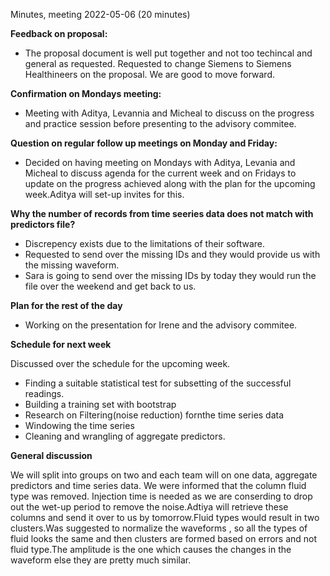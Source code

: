 Minutes, meeting 2022-05-06 (20 minutes)

**Feedback on proposal:**

 - The proposal document is well put together and not too techincal and general as requested. Requested to change Siemens to Siemens Healthineers on the proposal. We are good to move forward.

**Confirmation on Mondays meeting:**

 - Meeting with Aditya, Levannia and Micheal to discuss on the progress and practice session before presenting to the advisory commitee.

**Question on regular follow up meetings on Monday and Friday:**

 - Decided on having meeting on Mondays with Aditya, Levania and Micheal to discuss agenda for the current week and on Fridays to update on the progress achieved along with the plan for the upcoming week.Aditya will set-up invites for this.
    
**Why the number of records from time seeries data does not match with predictors file?**

 - Discrepency exists due to the limitations of their software.
 - Requested to send over the missing IDs and they would provide us with the missing waveform.
 - Sara is going to send over the missing IDs by today they would run the file over the weekend and get back to us.

**Plan for the rest of the day**

 - Working on the presentation for Irene and the advisory commitee.

**Schedule for next week**

  Discussed over the schedule for the upcoming week.

 - Finding a suitable statistical test for subsetting of the successful readings.
 - Building a training set with bootstrap
 - Research on Filtering(noise reduction) fornthe time series data
 - Windowing the time series 
 - Cleaning and wrangling of aggregate predictors. 
    
**General discussion**

We will split into groups on two and each team will on one data, aggregate predictors and time series data. We were informed that the column fluid type was removed. Injection time is needed as we are conserding to drop out the wet-up period to remove the noise.Adtiya will retrieve these columns and send it over to us by tomorrow.Fluid types would result in two clusters.Was suggested to normalize the waveforms , so all the types of fluid looks the same and then clusters are formed based on errors and not fluid type.The amplitude is the one which causes the changes in the waveform else they are pretty much similar. 
